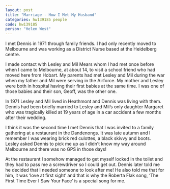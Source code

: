```yaml
---
layout: post
title: "Marriage - How I Met My Husband"
categories: hw139185 people
code: hw139185
person: "Helen West"
---
```


I met Dennis in 1971 through family friends. I had only recently moved to Melbourne and was working as a District Nurse based at the Heidelberg centre.

I made contact with Lesley and Mil Mears whom I had met once before when I came to Melbourne, at about 14, to visit a school friend who had moved here from Hobart. My parents had met Lesley and Mil during the war when my father and Mil were serving in the Airforce. My mother and Lesley were both in hospital having their first babies at the same time. I was one of those babies and their son, Geoff, was the other one.

In 1971 Lesley and Mil lived in Heathmont and Dennis was living with them. Dennis had been briefly married to Lesley and Mil’s only daughter Margaret who was tragically killed at 19 years of age in a car accident a few months after their wedding.

I think it was the second time I met Dennis that I was invited to a family gathering at a restaurant in the Dandenongs. It was late autumn and I remember I was wearing brick red culottes, a black skivvy and boots. Lesley asked Dennis to pick me up as I didn’t know my way around Melbourne and there was no GPS in those days!

At the restaurant I somehow managed to get myself locked in the toilet and they had to pass me a screwdriver so I could get out. Dennis later told me he decided that I needed someone to look after me! He also told me that for him, it was ‘love at first sight’ and that is why the Roberta Flak song, ‘The First Time Ever I Saw Your Face’ is a special song for me.